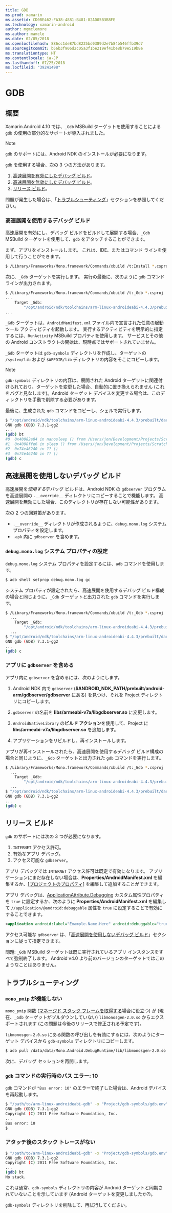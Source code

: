 ```yaml
---
title: GDB
ms.prod: xamarin
ms.assetid: CD0BE462-FA38-4881-B481-82AD05B3B8FE
ms.technology: xamarin-android
author: mgmclemore
ms.author: mamcle
ms.date: 02/05/2018
ms.openlocfilehash: 886cc1de87bd8225bd0389d2e7b84b546ffb39d7
ms.sourcegitcommit: b56b3f906d2c05a3f1be219ef41be8b79e519b8e
ms.translationtype: HT
ms.contentlocale: ja-JP
ms.lasthandoff: 07/25/2018
ms.locfileid: "39241498"
---
```

# <a name="gdb"></a>GDB

## <a name="overview"></a>概要

Xamarin.Android 4.10 では、`_Gdb` MSBuild ターゲットを使用することによる `gdb` の使用の部分的なサポートが導入されました。 

> [!NOTE]
> `gdb` のサポートには、Android NDK のインストールが必要になります。

`gdb` を使用する場合、次の 3 つの方法があります。

1.  [高速展開を有効にしたデバッグ ビルド](#Debug_Builds_with_Fast_Deployment)。
1.  [高速展開を無効にしたデバッグ ビルド](#Debug_Builds_without_Fast_Deployment)。
1.  [リリース ビルド](#Release_Builds)。


問題が発生した場合は、「[トラブルシューティング](#Troubleshooting)」セクションを参照してください。

<a name="Debug_Builds_with_Fast_Deployment" />

### <a name="debug-builds-with-fast-deployment"></a>高速展開を使用するデバッグ ビルド

高速展開を有効にし、デバッグ ビルドをビルドして展開する場合、`_Gdb` MSBuild ターゲットを使用して、`gdb` をアタッチすることができます。

まず、アプリをインストールします。 これは、IDE、またはコマンド ラインを使用して行うことができます。

```bash
$ /Library/Frameworks/Mono.framework/Commands/xbuild /t:Install *.csproj
```

次に、`_Gdb` ターゲットを実行します。 実行の最後に、次のように `gdb` コマンド ラインが出力されます。

```bash
$ /Library/Frameworks/Mono.framework/Commands/xbuild /t:_Gdb *.csproj
...
    Target _Gdb:
        "/opt/android/ndk/toolchains/arm-linux-androideabi-4.4.3/prebuilt/darwin-x86/bin/arm-linux-androideabi-gdb" -x "/Users/jon/Development/Projects/Scratch.HelloXamarin20//gdb-symbols/gdb.env"
...
```

`_Gdb` ターゲットは、`AndroidManifest.xml` ファイル内で宣言された任意の起動ツール アクティビティを起動します。 実行するアクティビティを明示的に指定するには、`RunActivity` MSBuild プロパティを使用します。 サービスとその他の Android コンストラクトの開始は、現時点ではサポートされていません。

`_Gdb` ターゲットは `gdb-symbols` ディレクトリを作成し、ターゲットの `/system/lib` および `$APPDIR/lib` ディレクトリの内容をそこにコピーします。


> [!NOTE]
> `gdb-symbols` ディレクトリの内容は、展開された Android ターゲットに関連付けられており、ターゲットを変更した場合、自動的に置き換えられません  (これをバグと見なします)。Android ターゲット デバイスを変更する場合は、このディレクトリを手動で削除する必要があります。

最後に、生成された `gdb` コマンドをコピーし、シェルで実行します。

```bash
$ "/opt/android/ndk/toolchains/arm-linux-androideabi-4.4.3/prebuilt/darwin-x86/bin/arm-linux-androideabi-gdb" -x "/Users/jon/Development/Projects/Scratch.HelloXamarin20//gdb-symbols/gdb.env"
GNU gdb (GDB) 7.3.1-gg2
...
(gdb) bt
#0  0x40082e84 in nanosleep () from /Users/jon/Development/Projects/Scratch.HelloXamarin20/gdb-symbols/libc.so
#1  0x4008ffe6 in sleep () from /Users/jon/Development/Projects/Scratch.HelloXamarin20/gdb-symbols/libc.so
#2  0x74e46240 in ?? ()
#3  0x74e46240 in ?? ()
(gdb) c
```

<a name="Debug_Builds_without_Fast_Deployment" />

## <a name="debug-builds-without-fast-deployment"></a>高速展開を使用しないデバッグ ビルド

高速展開を*使用する*デバッグ ビルドは、Android NDK の `gdbserver` プログラムを高速展開の `.__override__` ディレクトリにコピーすることで機能します。 高速展開を無効にした場合、このディレクトリが存在しない可能性があります。

次の 2 つの回避策があります。

-   `.__override__` ディレクトリが作成されるように、`debug.mono.log` システム プロパティを設定します。
-   `.apk` 内に `gdbserver` を含めます。

### <a name="setting-the-debugmonolog-system-property"></a>`debug.mono.log` システム プロパティの設定

`debug.mono.log` システム プロパティを設定するには、`adb` コマンドを使用します。

```bash
$ adb shell setprop debug.mono.log gc
```

システム プロパティが設定されたら、高速展開を使用するデバッグ ビルド構成の場合と同じように、`_Gdb` ターゲットと出力された `gdb` コマンドを実行します。

```bash
$ /Library/Frameworks/Mono.framework/Commands/xbuild /t:_Gdb *.csproj
  ...
    Target _Gdb:
        "/opt/android/ndk/toolchains/arm-linux-androideabi-4.4.3/prebuilt/darwin-x86/bin/arm-linux-androideabi-gdb" -x "/Users/jon/Development/Projects/Scratch.HelloXamarin20//gdb-symbols/gdb.env"
  ...
$ "/opt/android/ndk/toolchains/arm-linux-androideabi-4.4.3/prebuilt/darwin-x86/bin/arm-linux-androideabi-gdb" -x "/Users/jon/Development/Projects/Scratch.HelloXamarin20//gdb-symbols/gdb.env"
GNU gdb (GDB) 7.3.1-gg2
...
(gdb) c
```


### <a name="including-gdbserver-in-your-app"></a>アプリに `gdbserver` を含める

アプリ内に `gdbserver` を含めるには、次のようにします。

1. Android NDK 内で `gdbserver` (**$ANDROID\_NDK\_PATH/prebuilt/android-arm/gdbserver/gdbserver** にある) を見つけ、それを Project ディレクトリにコピーします。

2. `gdbserver` の名前を **libs/armeabi-v7a/libgdbserver.so** に変更します。

3. `AndroidNativeLibrary` の**ビルド アクション**を使用して、Project に **libs/armeabi-v7a/libgdbserver.so** を追加します。

4. アプリケーションをリビルドし、再インストールします。

アプリが再インストールされたら、高速展開を使用するデバッグ ビルド構成の場合と同じように、`_Gdb` ターゲットと出力された `gdb` コマンドを実行します。

```bash
$ /Library/Frameworks/Mono.framework/Commands/xbuild /t:_Gdb *.csproj
  ...
    Target _Gdb:
        "/opt/android/ndk/toolchains/arm-linux-androideabi-4.4.3/prebuilt/darwin-x86/bin/arm-linux-androideabi-gdb" -x "/Users/jon/Development/Projects/Scratch.HelloXamarin20//gdb-symbols/gdb.env"
  ...
$ "/opt/android/ndk/toolchains/arm-linux-androideabi-4.4.3/prebuilt/darwin-x86/bin/arm-linux-androideabi-gdb" -x "/Users/jon/Development/Projects/Scratch.HelloXamarin20//gdb-symbols/gdb.env"
GNU gdb (GDB) 7.3.1-gg2
...
(gdb) c
```

<a name="Release_Builds" />

## <a name="release-builds"></a>リリース ビルド

`gdb` のサポートには次の 3 つが必要になります。

1.  `INTERNET` アクセス許可。
2.  有効なアプリ デバッグ。
3.  アクセス可能な `gdbserver`。

アプリ デバッグでは `INTERNET` アクセス許可は既定で有効になります。 アプリケーションにまだ存在しない場合は、**Properties/AndroidManifest.xml** を編集するか、[[プロジェクトのプロパティ]](https://github.com/xamarin/recipes/tree/master/Recipes/android/general/projects/add_permissions_to_android_manifest) を編集して追加することができます。

アプリ デバッグは、[ApplicationAttribute.Debugging](https://developer.xamarin.com/api/property/Android.App.ApplicationAttribute.Debuggable/) カスタム属性プロパティを `true` に設定するか、次のように **Properties/AndroidManifest.xml** を編集して `//application/@android:debuggable` 属性を `true` に設定することで有効にすることできます。

```xml
<application android:label="Example.Name.Here" android:debuggable="true">
```

アクセス可能な `gdbserver` は、「[高速展開を使用しないデバッグ ビルド](#Debug_Builds_without_Fast_Deployment)」セクションに従って指定できます。

問題: `_Gdb` MSBuild ターゲットは既に実行されているアプリ インスタンスをすべて強制終了します。 Android v4.0 より前のバージョンのターゲットではこのようなことはありません。

<a name="Troubleshooting" />

## <a name="troubleshooting"></a>トラブルシューティング

### <a name="monopmip-doesnt-work"></a>`mono_pmip` が機能しない

`mono_pmip` 関数 ([マネージド スタック フレームを取得する](http://www.mono-project.com/docs/debug+profile/debug/#debugging-with-gdb)場合に役立つ) が (現在、`_Gdb` ターゲットがプルダウンしていない) `libmonosgen-2.0.so` からエクスポートされます  (この問題は今後のリリースで修正される予定です)。

`libmonosgen-2.0.so` にある関数の呼び出しを有効にするには、次のようにターゲット デバイスから `gdb-symbols` ディレクトリにコピーします。

```bash
$ adb pull /data/data/Mono.Android.DebugRuntime/lib/libmonosgen-2.0.so Project/gdb-symbols
```

次に、デバッグ セッションを再開します。

### <a name="bus-error-10-when-running-the-gdb-command"></a>`gdb` コマンドの実行時のバス エラー: 10

`gdb` コマンドが `"Bus error: 10"` のエラーで終了した場合は、Android デバイスを再起動します。

```bash
$ "/path/to/arm-linux-androideabi-gdb" -x "Project/gdb-symbols/gdb.env"
GNU gdb (GDB) 7.3.1-gg2
Copyright (C) 2011 Free Software Foundation, Inc.
...
Bus error: 10
$
```

### <a name="no-stack-trace-after-attach"></a>アタッチ後のスタック トレースがない

```bash
$ "/path/to/arm-linux-androideabi-gdb" -x "Project/gdb-symbols/gdb.env"
GNU gdb (GDB) 7.3.1-gg2
Copyright (C) 2011 Free Software Foundation, Inc.
...
(gdb) bt
No stack.
```

これは通常、`gdb-symbols` ディレクトリの内容が Android ターゲットと同期されていないことを示しています  (Android ターゲットを変更しましたか?)。

`gdb-symbols` ディレクトリを削除して、再試行してください。
